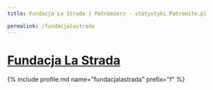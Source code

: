 ```yaml
---
title: Fundacja La Strada | Patromierz - statystyki Patronite.pl

permalink: /fundacjalastrada
---
```


# [Fundacja La Strada](https://patronite.pl/fundacjalastrada)

{% include profile.md name="fundacjalastrada" prefix="f" %}

